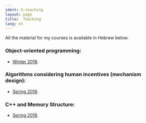 ```yaml
---
ident: 5-teaching
layout: page
title:  Teaching
lang: en
---
```


All the material for my courses is available in Hebrew below.

### Object-oriented programming:

* [Winter 2018][oop5778].

### Algorithms considering human incentives (mechanism design):

* [Spring 2018][alg5778].

### C++ and Memory Structure:

* [Spring 2018][cpp5778].

[oop5778]: https://github.com/erelsgl/ariel-oop-course
[alg5778]: https://github.com/erelsgl/ariel-algorithms2m-5778
[cpp5778]: https://github.com/erelsgl/ariel-cpp-5778
